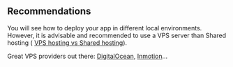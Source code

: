 ## Recommendations

You will see how to deploy your app in different local environments. However, it is advisable and recommended to use a VPS server than Shared hosting ( [VPS hosting vs Shared hosting](https://www.websitebuilderexpert.com/web-hosting/comparisons/shared-hosting-vs-vps-hosting/)).

Great VPS providers out there: [DigitalOcean](https://www.digitalocean.com/), [Inmotion](https://www.inmotionhosting.com/)...